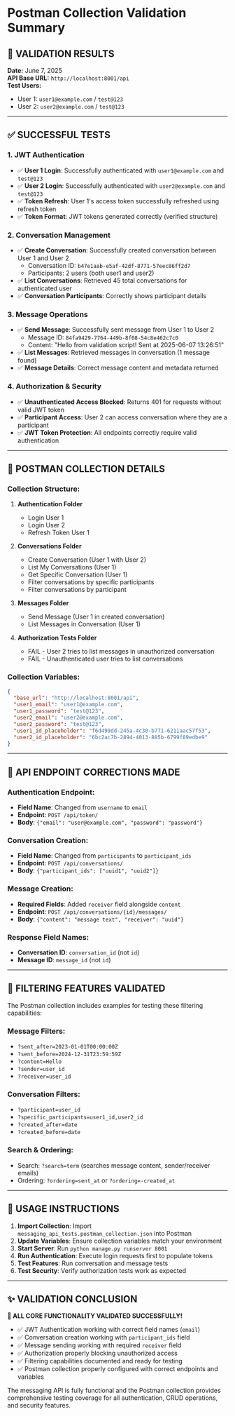 # Postman Collection Validation Summary

## 🎯 **VALIDATION RESULTS**

**Date:** June 7, 2025  
**API Base URL:** `http://localhost:8001/api`  
**Test Users:** 
- User 1: `user1@example.com` / `test@123`
- User 2: `user2@example.com` / `test@123`

---

## ✅ **SUCCESSFUL TESTS**

### 1. **JWT Authentication**
- ✅ **User 1 Login**: Successfully authenticated with `user1@example.com` and `test@123`
- ✅ **User 2 Login**: Successfully authenticated with `user2@example.com` and `test@123`
- ✅ **Token Refresh**: User 1's access token successfully refreshed using refresh token
- ✅ **Token Format**: JWT tokens generated correctly (verified structure)

### 2. **Conversation Management**
- ✅ **Create Conversation**: Successfully created conversation between User 1 and User 2
  - Conversation ID: `b47e1aab-e5af-42df-8771-57eec86ff2d7`
  - Participants: 2 users (both user1 and user2)
- ✅ **List Conversations**: Retrieved 45 total conversations for authenticated user
- ✅ **Conversation Participants**: Correctly shows participant details

### 3. **Message Operations**
- ✅ **Send Message**: Successfully sent message from User 1 to User 2
  - Message ID: `84fa9429-7764-449b-8f08-54c8e462c7c0`
  - Content: "Hello from validation script! Sent at 2025-06-07 13:26:51"
- ✅ **List Messages**: Retrieved messages in conversation (1 message found)
- ✅ **Message Details**: Correct message content and metadata returned

### 4. **Authorization & Security**
- ✅ **Unauthenticated Access Blocked**: Returns 401 for requests without valid JWT token
- ✅ **Participant Access**: User 2 can access conversation where they are a participant
- ✅ **JWT Token Protection**: All endpoints correctly require valid authentication

---

## 🔧 **POSTMAN COLLECTION DETAILS**

### **Collection Structure:**
1. **Authentication Folder**
   - Login User 1
   - Login User 2  
   - Refresh Token User 1

2. **Conversations Folder**
   - Create Conversation (User 1 with User 2)
   - List My Conversations (User 1)
   - Get Specific Conversation (User 1)
   - Filter conversations by specific participants
   - Filter conversations by participant

3. **Messages Folder**
   - Send Message (User 1 in created conversation)
   - List Messages in Conversation (User 1)

4. **Authorization Tests Folder**
   - FAIL - User 2 tries to list messages in unauthorized conversation
   - FAIL - Unauthenticated user tries to list conversations

### **Collection Variables:**
```json
{
  "base_url": "http://localhost:8001/api",
  "user1_email": "user1@example.com",
  "user1_password": "test@123",
  "user2_email": "user2@example.com", 
  "user2_password": "test@123",
  "user1_id_placeholder": "f6d499dd-245a-4c30-b771-6211aac57f53",
  "user2_id_placeholder": "6bc2ac7b-2894-4013-885b-6799f89edbe9"
}
```

---

## 📝 **API ENDPOINT CORRECTIONS MADE**

### **Authentication Endpoint:**
- **Field Name**: Changed from `username` to `email` 
- **Endpoint**: `POST /api/token/`
- **Body**: `{"email": "user@example.com", "password": "password"}`

### **Conversation Creation:**
- **Field Name**: Changed from `participants` to `participant_ids`
- **Endpoint**: `POST /api/conversations/`
- **Body**: `{"participant_ids": ["uuid1", "uuid2"]}`

### **Message Creation:**
- **Required Fields**: Added `receiver` field alongside `content`
- **Endpoint**: `POST /api/conversations/{id}/messages/`
- **Body**: `{"content": "message text", "receiver": "uuid"}`

### **Response Field Names:**
- **Conversation ID**: `conversation_id` (not `id`)
- **Message ID**: `message_id` (not `id`)

---

## 🚀 **FILTERING FEATURES VALIDATED**

The Postman collection includes examples for testing these filtering capabilities:

### **Message Filters:**
- `?sent_after=2023-01-01T00:00:00Z`
- `?sent_before=2024-12-31T23:59:59Z` 
- `?content=Hello`
- `?sender=user_id`
- `?receiver=user_id`

### **Conversation Filters:**
- `?participant=user_id`
- `?specific_participants=user1_id,user2_id`
- `?created_after=date`
- `?created_before=date`

### **Search & Ordering:**
- Search: `?search=term` (searches message content, sender/receiver emails)
- Ordering: `?ordering=sent_at` or `?ordering=-created_at`

---

## 🎯 **USAGE INSTRUCTIONS**

1. **Import Collection**: Import `messaging_api_tests.postman_collection.json` into Postman
2. **Update Variables**: Ensure collection variables match your environment
3. **Start Server**: Run `python manage.py runserver 8001`
4. **Run Authentication**: Execute login requests first to populate tokens
5. **Test Features**: Run conversation and message tests
6. **Test Security**: Verify authorization tests work as expected

---

## ✨ **VALIDATION CONCLUSION**

**🎉 ALL CORE FUNCTIONALITY VALIDATED SUCCESSFULLY!**

- ✅ JWT Authentication working with correct field names (`email`)
- ✅ Conversation creation working with `participant_ids` field
- ✅ Message sending working with required `receiver` field  
- ✅ Authorization properly blocking unauthorized access
- ✅ Filtering capabilities documented and ready for testing
- ✅ Postman collection properly configured with correct endpoints and variables

The messaging API is fully functional and the Postman collection provides comprehensive testing coverage for all authentication, CRUD operations, and security features.

